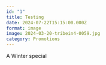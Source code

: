 ```yaml
---
id: "1"
title: Testing
date: 2024-07-22T15:15:00.000Z
format: image
image: 2024-03-20-tribein4-0059.jpg
category: Promotions
---
```

A Winter special
